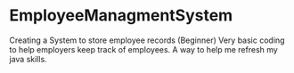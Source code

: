 # EmployeeManagmentSystem
Creating a System to store employee records (Beginner)
Very basic coding to help employers keep track of employees. A way to help me refresh my java skills.
